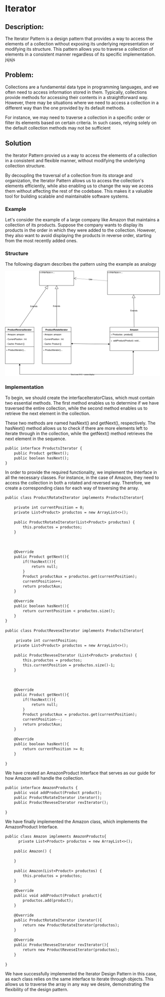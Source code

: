 # Iterator

## Description: 
The Iterator Pattern is a design pattern that provides a way to access the elements of a collection without exposing its underlying representation or modifying its structure. This pattern allows you to traverse a collection of elements in a consistent manner regardless of its specific implementation.
jsjsjs

## Problem: 

Collections are a fundamental data type in programming languages, and we often need to access information stored in them. Typically, collections provide methods for accessing their contents in a straightforward way. However, there may be situations where we need to access a collection in a different way than the one provided by its default methods.

For instance, we may need to traverse a collection in a specific order or filter its elements based on certain criteria. In such cases, relying solely on the default collection methods may not be sufficient

## Solution

the Iterator Pattern provied us a way to access the elements of a collection in a consistent and flexible manner, without modifying the underlying collection structure.

By decoupling the traversal of a collection from its storage and organization, the Iterator Pattern allows us to access the collection's elements efficiently, while also enabling us to change the way we access them without affecting the rest of the codebase. This makes it a valuable tool for building scalable and maintainable software systems.

### Example

Let's consider the example of a large company like Amazon that maintains a collection of its products. Suppose the company wants to display its products in the order in which they were added to the collection. However, they also want to avoid displaying the products in reverse order, starting from the most recently added ones.

### Structure

The following diagram describes the pattern using the example as analogy

<p align="center">
    <img src="./diagrams/Iterator.svg"/>
</p>

### Implementation

To begin, we should create the interfaceIteratorClass, which must contain two essential methods. The first method enables us to determine if we have traversed the entire collection, while the second method enables us to retrieve the next element in the collection.

These two methods are named hasNext() and getNext(), respectively. The hasNext() method allows us to check if there are more elements left to iterate through in the collection, while the getNext() method retrieves the next element in the sequence.

```
public interface ProductsIterator {
    public Product getNext();
    public boolean hasNext();
}

```

In order to provide the required functionality, we implement the interface in all the necessary classes. For instance, in the case of Amazon, they need to access the collection in both a rotated and reversed way. Therefore, we create a corresponding class for each way of traversing the array.

```
public class ProductRotateIterator implements ProductsIterator{
    
    private int currentPosition = 0;
    private List<Product> productos = new ArrayList<>();

    public ProductRotateIterator(List<Product> productos) {
        this.productos = productos;
    }
    
    
    
    @Override
    public Product getNext(){
        if(!hasNext()){
            return null;
        }
        Product productAux = productos.get(currentPosition);
        currentPosition++;
        return productAux;
    }
    
    @Override
    public boolean hasNext(){
        return currentPosition < productos.size();
    }
}

public class ProductReveseIterator implements ProductsIterator{
    
     private int currentPosition;
    private List<Product> productos = new ArrayList<>();

    public ProductReveseIterator (List<Product> productos) {
        this.productos = productos;
        this.currentPosition = productos.size()-1;
    }
    
    
    
    @Override
    public Product getNext(){
        if(!hasNext()){
            return null;
        }
        Product productAux = productos.get(currentPosition);
        currentPosition--;
        return productAux;
    }
    
    @Override
    public boolean hasNext(){
        return currentPosition >= 0;
    }
    
}
```

We have created an AmazonProduct Interface that serves as our guide for how Amazon will handle the collection.

```
public interface AmazonProducts {
    public void addProduct(Product product);
    public ProductRotateIterator iterator();
    public ProductReveseIterator revIterator();
    
}

```

We have finally implemented the Amazon class, which implements the AmazonProduct Interface.

```
public class Amazon implements AmazonProducts{
      private List<Product> productos = new ArrayList<>();

    public Amazon() { 
        
    }
    
    public Amazon(List<Product> productos) {
        this.productos = productos;
    }
    
    @Override
    public void addProduct(Product product){
        productos.add(product);
    }
    
    @Override
    public ProductRotateIterator iterator(){
        return new ProductRotateIterator(productos);
    }
    
    @Override
    public ProductReveseIterator revIterator(){
        return new ProductReveseIterator(productos);
    }
    
}

```
We have successfully implemented the Iterator Design Pattern in this case, as each class relies on the same interface to iterate through objects. This allows us to traverse the array in any way we desire, demonstrating the flexibility of the design pattern.






